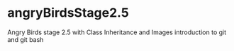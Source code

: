 # angryBirdsStage2.5
Angry Birds stage 2.5 with Class Inheritance and Images
introduction to git and git bash
